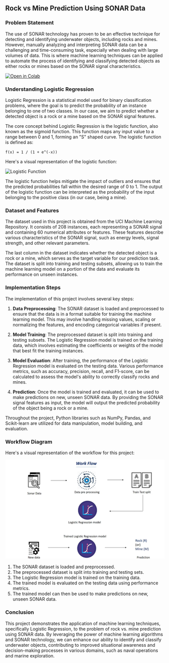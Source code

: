 
## Rock vs Mine Prediction Using SONAR Data

### Problem Statement

The use of SONAR technology has proven to be an effective technique for detecting and identifying underwater objects, including rocks and mines. However, manually analyzing and interpreting SONAR data can be a challenging and time-consuming task, especially when dealing with large volumes of data. This is where machine learning techniques can be applied to automate the process of identifying and classifying detected objects as either rocks or mines based on the SONAR signal characteristics.

[![Open in Colab](https://colab.research.google.com/assets/colab-badge.svg)](https://colab.research.google.com/drive/1tGGTX-W_zLB5M5CprvDaiKC_N6w9Q7iT?authuser=0#scrollTo=fGAz37n0P3hJ)


### Understanding Logistic Regression

Logistic Regression is a statistical model used for binary classification problems, where the goal is to predict the probability of an instance belonging to one of two classes. In our case, we aim to predict whether a detected object is a rock or a mine based on the SONAR signal features.

The core concept behind Logistic Regression is the logistic function, also known as the sigmoid function. This function maps any input value to a range between 0 and 1, forming an "S" shaped curve. The logistic function is defined as:

```
f(x) = 1 / (1 + e^(-x))
```

Here's a visual representation of the logistic function:

![Logistic Function](https://upload.wikimedia.org/wikipedia/commons/thumb/8/88/Logistic-curve.svg/1200px-Logistic-curve.svg.png)

The logistic function helps mitigate the impact of outliers and ensures that the predicted probabilities fall within the desired range of 0 to 1. The output of the logistic function can be interpreted as the probability of the input belonging to the positive class (in our case, being a mine).

### Dataset and Features

The dataset used in this project is obtained from the UCI Machine Learning Repository. It consists of 208 instances, each representing a SONAR signal and containing 60 numerical attributes or features. These features describe various characteristics of the SONAR signal, such as energy levels, signal strength, and other relevant parameters.

The last column in the dataset indicates whether the detected object is a rock or a mine, which serves as the target variable for our prediction task. The dataset is split into training and testing subsets, allowing us to train the machine learning model on a portion of the data and evaluate its performance on unseen instances.

### Implementation Steps

The implementation of this project involves several key steps:

1. **Data Preprocessing**: The SONAR dataset is loaded and preprocessed to ensure that the data is in a format suitable for training the machine learning model. This may involve handling missing values, scaling or normalizing the features, and encoding categorical variables if present.

2. **Model Training**: The preprocessed dataset is split into training and testing subsets. The Logistic Regression model is trained on the training data, which involves estimating the coefficients or weights of the model that best fit the training instances.

3. **Model Evaluation**: After training, the performance of the Logistic Regression model is evaluated on the testing data. Various performance metrics, such as accuracy, precision, recall, and F1-score, can be calculated to assess the model's ability to correctly classify rocks and mines.

4. **Prediction**: Once the model is trained and evaluated, it can be used to make predictions on new, unseen SONAR data. By providing the SONAR signal features as input, the model will output the predicted probability of the object being a rock or a mine.

Throughout the project, Python libraries such as NumPy, Pandas, and Scikit-learn are utilized for data manipulation, model building, and evaluation.

### Workflow Diagram

Here's a visual representation of the workflow for this project:

![Project Workflow](workflow.png)

1. The SONAR dataset is loaded and preprocessed.
2. The preprocessed dataset is split into training and testing sets.
3. The Logistic Regression model is trained on the training data.
4. The trained model is evaluated on the testing data using performance metrics.
5. The trained model can then be used to make predictions on new, unseen SONAR data.

### Conclusion

This project demonstrates the application of machine learning techniques, specifically Logistic Regression, to the problem of rock vs. mine prediction using SONAR data. By leveraging the power of machine learning algorithms and SONAR technology, we can enhance our ability to identify and classify underwater objects, contributing to improved situational awareness and decision-making processes in various domains, such as naval operations and marine exploration.
